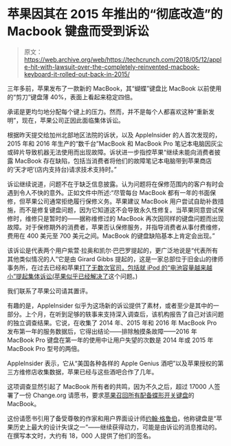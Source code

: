 # 苹果因其在 2015 年推出的“彻底改造”的 Macbook 键盘而受到诉讼 

> 原文：<https://web.archive.org/web/https://techcrunch.com/2018/05/12/apple-hit-with-lawsuit-over-the-completely-reinvented-macbook-keyboard-it-rolled-out-back-in-2015/>

三年多前，苹果发布了一款新的 MacBook，其“蝴蝶”键盘比 MacBook 以前使用的“剪刀”键盘薄 40%，表面上看起来稳定四倍。

承诺是更均匀地分配每个键上的压力。然而，并不是每个人都喜欢这种“重新发明”，现在，苹果公司正因此面临集体诉讼。

根据昨天提交给加州北部地区法院的诉状，以及 AppleInsider 的人首次发现的，2015 年和 2016 年生产的“数千台”MacBook 和 MacBook Pro 笔记本电脑因灰尘或碎片导致机器无法使用而出现故障。诉状进一步指控苹果“继续未能向消费者披露 MacBook 存在缺陷，包括当消费者将他们的故障笔记本电脑带到苹果商店的‘天才吧’(店内支持台)请求技术支持时。”

诉讼继续说道，问题不在于缺乏信息披露。认为问题将在保修范围内的客户有时会遇到令人不快的意外。正如文件中所述:“尽管每台 MacBook 都有一年的书面保修，但苹果公司通常拒绝履行保修义务。苹果建议 MacBook 用户尝试自助补救措施，而不是修复键盘问题，因为它知道这不会导致永久性修复。当苹果同意尝试保修时，维修只是暂时的——据称维修过的 MacBook 再次因同样的键盘问题而出现故障。对于保修期外的消费者，苹果否认保修服务，并指导消费者从事付费维修，费用在 400 美元至 700 美元之间。MacBook 的键盘缺陷基本上肯定会出现。”

该诉讼是代表两个用户紫萱·拉奥和凯尔·巴巴罗提起的，更广泛地说是“代表所有其他类似情况的人”它是由 Girard Gibbs 提起的，这是一家总部位于旧金山的律师事务所，在过去已经和苹果[打了无数次官司，包括就 iPod 的“电池容量越来越小”提起集体诉讼(苹果似乎已经](https://web.archive.org/web/20221209141256/https://bits.blogs.nytimes.com/2014/06/27/in-class-action-case-against-apple-and-other-companies-a-judges-disapproval/)[解决了](https://web.archive.org/web/20221209141256/https://www.girardgibbs.com/docs/cases/88_apple-ipod-settlement-notice.pdf)这个问题。)

我们联系了苹果公司请其置评。

有趣的是，AppleInsider 似乎为这场新的诉讼提供了素材，或者至少是其中的一部分。上个月，在听到足够的轶事来支持深入调查后，该机构报告了自己对该问题的独立调查结果。它说，在收集了 2014 年、2015 年和 2016 年 MacBook Pro 发布第一年的服务数据后，它得出结论——排除触摸条故障——2016 年 MacBook Pro 键盘在第一年的使用中让用户失望的次数是 2014 年或 2015 年 MacBook Pro 型号的两倍。

AppleInsider 表示，它从“美国各种各样的 Apple Genius 酒吧”以及苹果授权的第三方维修店收集数据，苹果已经与这些酒吧合作了几年。

这项调查显然引起了 MacBook 所有者的共鸣，因为不久之后，超过 17000 人签署了一份 Change.org 请愿书，要求[苹果召回所有配备蝶形开关键盘](https://web.archive.org/web/20221209141256/https://www.change.org/p/apple-apple-recall-macbook-pro-w-defective-keyboard-replace-with-different-working-keyboard)的 MacBook。

这份请愿书引用了备受尊敬的作家和用户界面设计师[约翰·格鲁伯](https://web.archive.org/web/20221209141256/https://daringfireball.net/)，他称键盘是“苹果历史上最大的设计失误之一”——继续获得动力，可能是由诉讼的消息推动的。在撰写本文时，大约有 18，000 人提供了他们的签名。